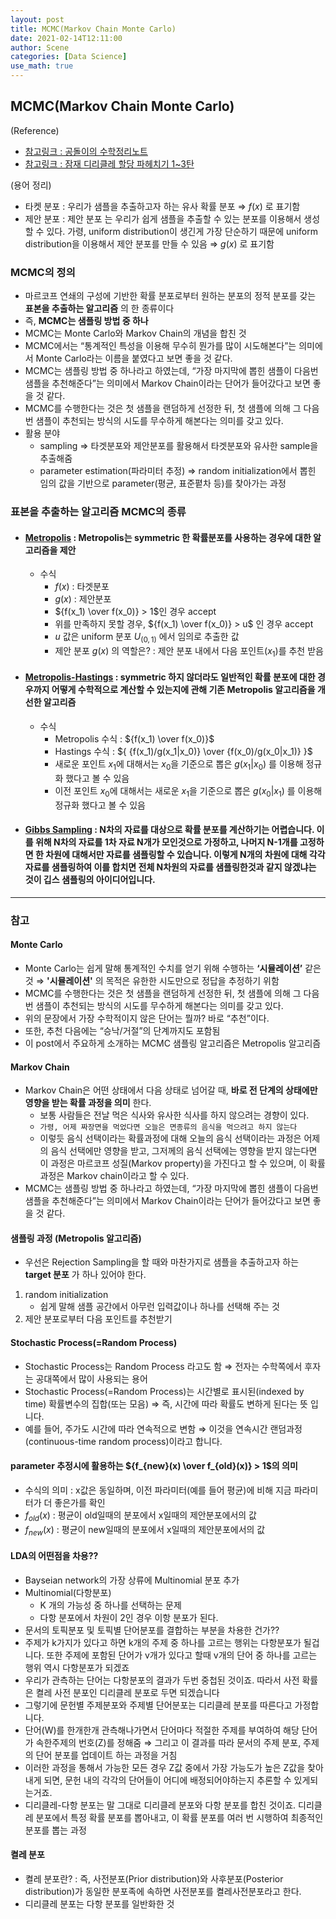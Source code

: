```yaml
---
layout: post
title: MCMC(Markov Chain Monte Carlo)
date: 2021-02-14T12:11:00
author: Scene
categories: [Data Science]
use_math: true
---
```


## __MCMC(Markov Chain Monte Carlo)__

(Reference)
- [참고링크 : 공돌이의 수학정리노트](https://angeloyeo.github.io/2020/09/17/MCMC.html)<br>
- [참고링크 : 잠재 디리클레 할당 파헤치기 1~3탄](https://bab2min.tistory.com/567?category=673750)

(용어 정리)
- 타켓 분포 : 우리가 샘플을 추출하고자 하는 유사 확률 분포 $\Rightarrow$ $f(x)$ 로 표기함
- 제안 분포 : 제안 분포 는 우리가 쉽게 샘플을 추출할 수 있는 분포를 이용해서 생성할 수 있다. 가령, uniform distribution이 생긴게 가장 단순하기 때문에 uniform distribution을 이용해서 제안 분포를 만들 수 있음 $\Rightarrow$ $g(x)$ 로 표기함

### __MCMC의 정의__
- 마르코프 연쇄의 구성에 기반한 확률 분포로부터 원하는 분포의 정적 분포를 갖는 __표본을 추출하는 알고리즘__ 의 한 종류이다
- 즉, __MCMC는 샘플링 방법 중 하나__
- MCMC는 Monte Carlo와 Markov Chain의 개념을 합친 것
- MCMC에서는 “통계적인 특성을 이용해 무수히 뭔가를 많이 시도해본다”는 의미에서 Monte Carlo라는 이름을 붙였다고 보면 좋을 것 같다.
- MCMC는 샘플링 방법 중 하나라고 하였는데, “가장 마지막에 뽑힌 샘플이 다음번 샘플을 추천해준다”는 의미에서 Markov Chain이라는 단어가 들어갔다고 보면 좋을 것 같다.
- MCMC를 수행한다는 것은 첫 샘플을 랜덤하게 선정한 뒤, 첫 샘플에 의해 그 다음번 샘플이 추천되는 방식의 시도를 무수하게 해본다는 의미를 갖고 있다.
- 활용 분야
  - sampling $\Rightarrow$ 타겟분포와 제안분포를 활용해서 타겟분포와 유사한 sample을 추출해줌
  - parameter estimation(파라미터 추정) $\Rightarrow$ random initialization에서 뽑힌 임의 값을 기반으로 parameter(평균, 표준폍차 등)를 찾아가는 과정

### __표본을 추출하는 알고리즘 MCMC의 종류__
- #### [Metropolis](https://angeloyeo.github.io/2020/09/17/MCMC.html) : Metropolis는 __symmetric__ 한 확률분포를 사용하는 경우에 대한 알고리즘을 제안
  - 수식
    - $f(x)$ : 타겟분포
    - $g(x)$ : 제안분포
    - ${f(x_1) \over f(x_0)} > 1$인 경우 accept
    - 위를 만족하지 못할 경우, ${f(x_1) \over f(x_0)} > u$ 인 경우 accept
    - $u$ 값은 uniform 분포 $U_{(0,1)}$ 에서 임의로 추출한 값
    - 제안 분포 $g(x)$ 의 역할은? : 제안 분포 내에서 다음 포인트($x_1$)를 추천 받음
- #### [Metropolis-Hastings](https://angeloyeo.github.io/2020/09/17/MCMC.html) : symmetric 하지 않더라도 일반적인 확률 분포에 대한 경우까지 어떻게 수학적으로 계산할 수 있는지에 관해 기존 Metropolis 알고리즘을 개선한 알고리즘
  - 수식
    - Metropolis 수식 : ${f(x_1) \over f(x_0)}$
    - Hastings 수식 : ${ {f(x_1)/g(x_1|x_0)} \over {f(x_0)/g(x_0|x_1)} }$
    - 새로운 포인트 $x_1$에 대해서는 $x_0$을 기준으로 뽑은 $g(x_1|x_0)$ 를 이용해 정규화 했다고 볼 수 있음
    - 이전 포인트 $x_0$에 대해서는 새로운 $x_1$을 기준으로 뽑은 $g(x_0|x_1)$ 를 이용해 정규화 했다고 볼 수 있음
- #### [Gibbs Sampling](https://bab2min.tistory.com/569) : N차의 자료를 대상으로 확률 분포를 계산하기는 어렵습니다. 이를 위해 N차의 자료를 1차 자료 N개가 모인것으로 가정하고, 나머지 N-1개를 고정하면 한 차원에 대해서만 자료를 샘플링할 수 있습니다. 이렇게 N개의 차원에 대해 각각 자료를 샘플링하여 이를 합치면 전체 N차원의 자료를 샘플링한것과 같지 않겠냐는 것이 깁스 샘플링의 아이디어입니다.

---

### __참고__

#### Monte Carlo
- Monte Carlo는 쉽게 말해 통계적인 수치를 얻기 위해 수행하는 __‘시뮬레이션’__ 같은 것 $\Rightarrow$ __'시뮬레이션'__ 의 목적은 유한한 시도만으로 정답을 추정하기 위함
- MCMC를 수행한다는 것은 첫 샘플을 랜덤하게 선정한 뒤, 첫 샘플에 의해 그 다음번 샘플이 추천되는 방식의 시도를 무수하게 해본다는 의미를 갖고 있다.
- 위의 문장에서 가장 수학적이지 않은 단어는 뭘까? 바로 “추천”이다.
- 또한, 추천 다음에는 “승낙/거절”의 단계까지도 포함됨
- 이 post에서 주요하게 소개하는 MCMC 샘플링 알고리즘은 Metropolis 알고리즘

#### Markov Chain
- Markov Chain은 어떤 상태에서 다음 상태로 넘어갈 때, __바로 전 단계의 상태에만 영향을 받는 확률 과정을 의미__ 한다.
  - 보통 사람들은 전날 먹은 식사와 유사한 식사를 하지 않으려는 경향이 있다.
  - `가령, 어제 짜장면을 먹었다면 오늘은 면종류의 음식을 먹으려고 하지 않는다`
  - 이렇듯 음식 선택이라는 확률과정에 대해 오늘의 음식 선택이라는 과정은 어제의 음식 선택에만 영향을 받고, 그저께의 음식 선택에는 영향을 받지 않는다면 이 과정은 마르코프 성질(Markov property)을 가진다고 할 수 있으며, 이 확률 과정은 Markov chain이라고 할 수 있다.
- MCMC는 샘플링 방법 중 하나라고 하였는데, “가장 마지막에 뽑힌 샘플이 다음번 샘플을 추천해준다”는 의미에서 Markov Chain이라는 단어가 들어갔다고 보면 좋을 것 같다.

#### 샘플링 과정 (Metropolis 알고리즘)
- 우선은 Rejection Sampling을 할 때와 마찬가지로 샘플을 추출하고자 하는 __target 분포__ 가 하나 있어야 한다.
1. random initialization
    - 쉽게 말해 샘플 공간에서 아무런 입력값이나 하나를 선택해 주는 것
2. 제안 분포로부터 다음 포인트를 추천받기


#### Stochastic Process(=Random Process)
- Stochastic Process는 Random Process 라고도 함 $\Rightarrow$ 전자는 수학쪽에서 후자는 공대쪽에서 많이 사용되는 용어
- Stochastic Process(=Random Process)는 시간별로 표시된(indexed by time) 확률변수의 집합(또는 모음) $\Rightarrow$ 즉, 시간에 따라 확률도 변하게 된다는 뜻 입니다.
- 예를 들어, 주가도 시간에 따라 연속적으로 변함 $\Rightarrow$ 이것을 연속시간 랜덤과정(continuous-time random process)이라고 합니다.

#### parameter 추정시에 활용하는 ${f_{new}(x) \over f_{old}(x)} > 1$의 의미
- 수식의 의미 : x값은 동일하며, 이전 파라미터(예를 들어 평균)에 비해 지금 파라미터가 더 좋은가를 확인
- ${f_{old}(x)}$ : 평균이 old일때의 분포에서 x일때의 제안분포에서의 값
- ${f_{new}(x)}$ : 평균이 new일때의 분포에서 x일때의 제안분포에서의 값

#### LDA의 어떤점을 차용??
- Bayseian network의 가장 상류에 Multinomial 분포 추가
- Multinomial(다항분포)
  - K 개의 가능성 중 하나를 선택하는 문제
  - 다항 분포에서 차원이 2인 경우 이항 분포가 된다.
- 문서의 토픽분포 및 토픽별 단어분포를 결합하는 부분을 차용한 건가??
- 주제가 k가지가 있다고 하면 k개의 주제 중 하나를 고르는 행위는 다항분포가 될겁니다. 또한 주제에 포함된 단어가 v개가 있다고 할때 v개의 단어 중 하나를 고르는 행위 역시 다항분포가 되겠죠
- 우리가 관측하는 단어는 다항분포의 결과가 두번 중첩된 것이죠. 따라서 사전 확률은 켤레 사전 분포인 디리클레 분포로 두면 되겠습니다
- 그렇기에 문헌별 주제분포와 주제별 단어분포는 디리클레 분포를 따른다고 가정합니다.
- 단어(W)를 한개한개 관측해나가면서 단어마다 적절한 주제를 부여하여 해당 단어가 속한주제의 번호(Z)를 정해줌 $\Rightarrow$ 그리고 이 결과를 따라 문서의 주제 분포, 주제의 단어 분포를 업데이트 하는 과정을 거침
- 이러한 과정을 통해서 가능한 모든 경우 Z값 중에서 가장 가능도가 높은 Z값을 찾아내게 되면, 문헌 내의 각각의 단어들이 어디에 배정되어야하는지 추론할 수 있게되는거죠.
- 디리클레-다항 분포는 말 그대로 디리클레 분포와 다항 분포를 합친 것이죠. 디리클레 분포에서 특정 확률 분포를 뽑아내고, 이 확률 분포를 여러 번 시행하여 최종적인 분포를 뽑는 과정

#### 켤레 분포
- 켤레 분포란? : 즉, 사전분포(Prior distribution)와 사후분포(Posterior distribution)가 동일한 분포족에 속하면 사전분포를 켤레사전분포라고 한다.
- 디리클레 분포는 다항 분포를 일반화한 것

